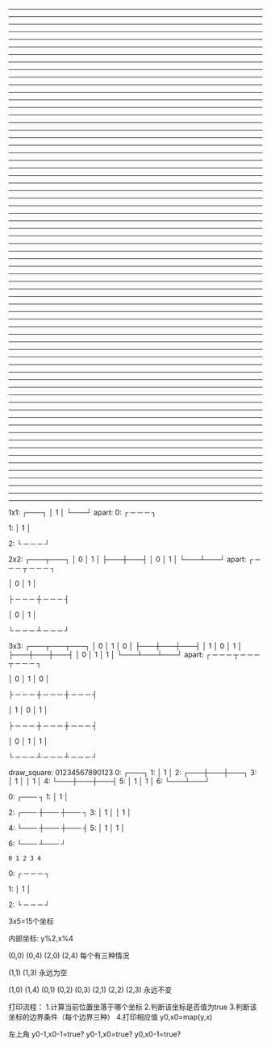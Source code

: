 *********************************
**                             **
* *                           * *
*  *                         *  *
*   *                       *   *
*    *                     *    *
*     *                   *     *
*      *                 *      *
*       *               *       *
*        *             *        *
*         *           *         *
*          *         *          *
*           *       *           *
*            *     *            *
*             *   *             *
*              * *              *
*               *               *
*              * *              *
*             *   *             *
*            *     *            *
*           *       *           *
*          *         *          *
*         *           *         *
*        *             *        *
*       *               *       *
*      *                 *      *
*     *                   *     *
*    *                     *    *
*   *                       *   *
*  *                         *  *
* *                           * *
**                             **
*********************************
* * * * * * * * * * * * * * * * * * * * * * * * * * * * * * * * *
* *                                                           * *
*   *                                                       *   *
*     *                                                   *     *
*       *                                               *       *
*         *                                           *         *
*           *                                       *           *
*             *                                   *             *
*               *                               *               *
*                 *                           *                 *
*                   *                       *                   *
*                     *                   *                     *
*                       *               *                       *
*                         *           *                         *
*                           *       *                           *
*                             *   *                             *
*                               *                               *
*                             *   *                             *
*                           *       *                           *
*                         *           *                         *
*                       *               *                       *
*                     *                   *                     *
*                   *                       *                   *
*                 *                           *                 *
*               *                               *               *
*             *                                   *             *
*           *                                       *           *
*         *                                           *         *
*       *                                               *       *
*     *                                                   *     *
*   *                                                       *   *
* *                                                           * *
* * * * * * * * * * * * * * * * * * * * * * * * * * * * * * * * *
1x1:
┌───┐
│ 1 │
└───┘
apart:
0:  ┌ ─ ─ ─ ┐

1:  │   1   │

2:  └ ─ ─ ─ ┘

2x2:
┌───┬───┐
│ 0 │ 1 │
├───┼───┤
│ 0 │ 1 │
└───┴───┘
apart:
┌ ─ ─ ─ ┬ ─ ─ ─ ┐

│   0   │   1   │

├ ─ ─ ─ ┼ ─ ─ ─ ┤

│   0   │   1   │

└ ─ ─ ─ ┴ ─ ─ ─ ┘

3x3:
┌───┬───┬───┐
│ 0 │ 1 │ 0 │
├───┼───┼───┤
│ 1 │ 0 │ 1 │
├───┼───┼───┤
│ 0 │ 1 │ 1 │
└───┴───┴───┘
apart:
┌ ─ ─ ─ ┬ ─ ─ ─ ┬ ─ ─ ─ ┐

│   0   │   1   │   0   │

├ ─ ─ ─ ┼ ─ ─ ─ ┼ ─ ─ ─ ┤

│   1   │   0   │   1   │

├ ─ ─ ─ ┼ ─ ─ ─ ┼ ─ ─ ─ ┤

│   0   │   1   │   1   │

└ ─ ─ ─ ┴ ─ ─ ─ ┴ ─ ─ ─ ┘

draw_square:
    01234567890123
0:      ┌───┐
1:      │ 1 │
2:  ┌───┼───┼───┐
3:  │ 1 │   │ 1 │
4:  └───┼───┼───┤
5:      │ 1 │ 1 │
6:      └───┴───┘

0:       ┌─── ┐
1:       │ 1  │

2:  ┌─── ┼─── ┼─── ┐
3:  │ 1  │    │ 1  │

4:  └─── ┼─── ┼─── ┤
5:       │ 1  │ 1  │

6:       └─── ┴─── ┘

    0 1 2 3 4
0:  ┌ ─ ─ ─ ┐

1:  │   1   │

2:  └ ─ ─ ─ ┘

3x5=15个坐标

内部坐标:
y%2,x%4

(0,0) (0,4) (2,0) (2,4)
每个有三种情况

(1,1) (1,3)
永远为空

(1,0) (1,4)
(0,1) (0,2) (0,3)
(2,1) (2,2) (2,3)
永远不变

打印流程：
1.计算当前位置坐落于哪个坐标
2.判断该坐标是否值为true
3.判断该坐标的边界条件（每个边界三种）
4.打印相应值
y0,x0=map(y,x)

左上角
y0-1,x0-1=true?
y0-1,x0=true?
y0,x0-1=true?
